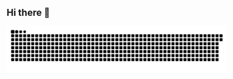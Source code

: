 ## Hi there 👋

<!--
**DevAmbani/DevAmbani** is a ✨ _special_ ✨ repository because its `README.md` (this file) appears on your GitHub profile.

Here are some ideas to get you started:

- 🔭 I’m currently working on ...
- 🌱 I’m currently learning ...
- 👯 I’m looking to collaborate on ...
- 🤔 I’m looking for help with ...
- 💬 Ask me about ...
- 📫 How to reach me: ...
- 😄 Pronouns: ...
- ⚡ Fun fact: ...
-->

<picture>
  <source media="(prefers-color-scheme: dark)" srcset="https://raw.githubusercontent.com/DevAmbani/DevAmbani/output/github-snake-dark.svg" />
  <source media="(prefers-color-scheme: light)" srcset="https://raw.githubusercontent.com/DevAmbani/DevAmbani/output/github-snake.svg" />
  <img alt="github-snake" src="https://raw.githubusercontent.com/DevAmbani/DevAmbani/output/github-snake.svg" />
</picture>
